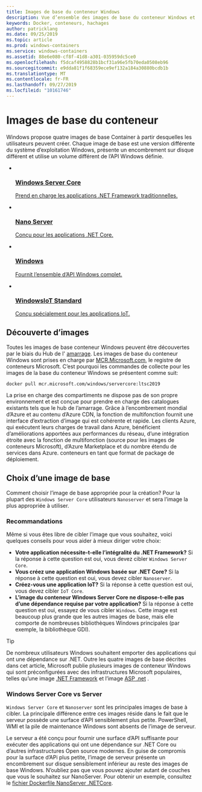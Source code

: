 ```yaml
---
title: Images de base du conteneur Windows
description: Vue d’ensemble des images de base du conteneur Windows et de leur utilisation.
keywords: Docker, conteneurs, hachages
author: patricklang
ms.date: 09/25/2019
ms.topic: article
ms.prod: windows-containers
ms.service: windows-containers
ms.assetid: 88e6e080-cf8f-41d8-a301-035959dc5ce0
ms.openlocfilehash: f5dcaf4958828b1bcf31a96e5fb70eda0508eb96
ms.sourcegitcommit: e9dda81f1f68359ece9ef132a184a30880bcdb1b
ms.translationtype: MT
ms.contentlocale: fr-FR
ms.lasthandoff: 09/27/2019
ms.locfileid: "10161746"
---
```

# <a name="container-base-images"></a>Images de base du conteneur

Windows propose quatre images de base Container à partir desquelles les utilisateurs peuvent créer. Chaque image de base est une version différente du système d’exploitation Windows, présente un encombrement sur disque différent et utilise un volume différent de l’API Windows définie.

<ul class="columns is-multiline has-margin-left-none has-margin-bottom-none has-padding-top-medium">
    <li class="column is-one-quarter has-padding-top-small-mobile has-padding-bottom-small">
        <a class="is-undecorated is-full-height is-block"
            href="https://hub.docker.com/_/microsoft-windows-servercore" data-linktype="external">
            <article class="card has-outline-hover is-relative is-full-height has-padding-none">
                    <div class="cardImageOuter bgdAccent1 has-padding-top-large has-padding-bottom-large has-padding-left-large has-padding-right-large">
                        <div class="cardImage centered has-padding-top-large has-padding-bottom-large has-padding-left-large has-padding-right-large">
                            <img src="media/Microsoft_logo.svg" alt="" data-linktype="relative-path">
                        </div>
                    </div>
                <div class="card-content has-text-overflow-ellipsis has-padding-top-small">
                    <div class="has-padding-bottom-none">
                        <h3 class="is-size-4 has-margin-top-none has-margin-bottom-none has-text-primary">Windows Server Core</h3>
                    </div>
                    <div class="is-size-7 has-margin-top-small has-line-height-reset">
                        <p>Prend en charge les applications .NET Framework traditionnelles.</p>
                    </div>
                </div>
            </article>
        </a>
    </li>
    <li class="column is-one-quarter has-padding-top-small-mobile has-padding-bottom-small">
        <a class="is-undecorated is-full-height is-block"
            href="https://hub.docker.com/_/microsoft-windows-nanoserver" data-linktype="external">
            <article class="card has-outline-hover is-relative is-full-height has-padding-none">
                    <div class="cardImageOuter bgdAccent1 has-padding-top-large has-padding-bottom-large has-padding-left-large has-padding-right-large">
                        <div class="cardImage centered has-padding-top-large has-padding-bottom-large has-padding-left-large has-padding-right-large">
                            <img src="media/Microsoft_logo.svg" alt="" data-linktype="relative-path">
                        </div>
                    </div>
                <div class="card-content has-text-overflow-ellipsis has-padding-top-small">
                    <div class="has-padding-bottom-none">
                        <h3 class="is-size-4 has-margin-top-none has-margin-bottom-none has-text-primary">Nano Server</h3>
                    </div>
                    <div class="is-size-7 has-margin-top-small has-line-height-reset">
                        <p>Conçu pour les applications .NET Core.</p>
                    </div>
                </div>
            </article>
        </a>
    </li>
    <li class="column is-one-quarter has-padding-top-small-mobile has-padding-bottom-small">
        <a class="is-undecorated is-full-height is-block"
            href="https://hub.docker.com/_/microsoft-windows" data-linktype="external">
            <article class="card has-outline-hover is-relative is-full-height has-padding-none">
                    <div class="cardImageOuter bgdAccent1 has-padding-top-large has-padding-bottom-large has-padding-left-large has-padding-right-large">
                        <div class="cardImage centered has-padding-top-large has-padding-bottom-large has-padding-left-large has-padding-right-large">
                            <img src="media/Microsoft_logo.svg" alt="" data-linktype="relative-path">
                        </div>
                    </div>
                <div class="card-content has-text-overflow-ellipsis has-padding-top-small">
                    <div class="has-padding-bottom-none">
                        <h3 class="is-size-4 has-margin-top-none has-margin-bottom-none has-text-primary">Windows</h3>
                    </div>
                    <div class="is-size-7 has-margin-top-small has-line-height-reset">
                        <p>Fournit l’ensemble d’API Windows complet.</p>
                    </div>
                </div>
            </article>
        </a>
    </li>
    <li class="column is-one-quarter has-padding-top-small-mobile has-padding-bottom-small">
        <a class="is-undecorated is-full-height is-block"
            href="https://hub.docker.com/_/microsoft-windows-iotcore" data-linktype="external">
            <article class="card has-outline-hover is-relative is-full-height has-padding-none">
                    <div class="cardImageOuter bgdAccent1 has-padding-top-large has-padding-bottom-large has-padding-left-large has-padding-right-large">
                        <div class="cardImage centered has-padding-top-large has-padding-bottom-large has-padding-left-large has-padding-right-large">
                            <img src="media/Microsoft_logo.svg" alt="" data-linktype="relative-path">
                        </div>
                    </div>
                <div class="card-content has-text-overflow-ellipsis has-padding-top-small">
                    <div class="has-padding-bottom-none">
                        <h3 class="is-size-4 has-margin-top-none has-margin-bottom-none has-text-primary">WindowsIoT Standard</h3>
                    </div>
                    <div class="is-size-7 has-margin-top-small has-line-height-reset">
                        <p>Conçu spécialement pour les applications IoT.</p>
                    </div>
                </div>
            </article>
        </a>
    </li>
</ul>

## <a name="image-discovery"></a>Découverte d’images

Toutes les images de base conteneur Windows peuvent être découvertes par le biais du Hub de l' [amarrage](https://hub.docker.com/_/microsoft-windows-base-os-images). Les images de base du conteneur Windows sont prises en charge par [MCR.Microsoft.com](https://azure.microsoft.com/en-us/services/container-registry/), le registre de conteneurs Microsoft. C’est pourquoi les commandes de collecte pour les images de la base du conteneur Windows se présentent comme suit:

```code
docker pull mcr.microsoft.com/windows/servercore:ltsc2019
```

La prise en charge des compartiments ne dispose pas de son propre environnement et est conçue pour prendre en charge des catalogues existants tels que le hub de l’amarrage. Grâce à l’encombrement mondial d’Azure et au contenu d’Azure CDN, la fonction de multifonction fournit une interface d’extraction d’image qui est cohérente et rapide. Les clients Azure, qui exécutent leurs charges de travail dans Azure, bénéficient d’améliorations apportées aux performances du réseau, d’une intégration étroite avec la fonction de multifonction (source pour les images de conteneurs Microsoft), d’Azure Marketplace et du nombre étendu de services dans Azure. conteneurs en tant que format de package de déploiement.

## <a name="choosing-a-base-image"></a>Choix d’une image de base

Comment choisir l’image de base appropriée pour la création? Pour la plupart des `Windows Server Core` utilisateurs `Nanoserver` et sera l’image la plus appropriée à utiliser.

### <a name="guidelines"></a>Recommandations

 Même si vous êtes libre de cibler l’image que vous souhaitez, voici quelques conseils pour vous aider à mieux diriger votre choix:

- **Votre application nécessite-t-elle l’intégralité du .NET Framework?** Si la réponse à cette question est oui, vous devez cibler `Windows Server Core`.
- **Vous créez une application Windows basée sur .NET Core?** Si la réponse à cette question est oui, vous devez cibler `Nanoserver`.
- **Créez-vous une application IoT?** Si la réponse à cette question est oui, vous devez cibler `IoT Core`.
- **L’image du conteneur Windows Server Core ne dispose-t-elle pas d’une dépendance requise par votre application?** Si la réponse à cette question est oui, essayez de vous cibler `Windows`. Cette image est beaucoup plus grande que les autres images de base, mais elle comporte de nombreuses bibliothèques Windows principales (par exemple, la bibliothèque GDI).

> [!TIP]
> De nombreux utilisateurs Windows souhaitent emporter des applications qui ont une dépendance sur .NET. Outre les quatre images de base décrites dans cet article, Microsoft publie plusieurs images de conteneur Windows qui sont préconfigurées avec des infrastructures Microsoft populaires, telles qu’une image [.NET Framework](https://hub.docker.com/_/microsoft-dotnet-framework) et l’image [ASP .net](https://hub.docker.com/_/microsoft-dotnet-framework-aspnet/) .

### <a name="windows-server-core-vs-nanoserver"></a>Windows Server Core vs Server

`Windows Server Core` et `Nanoserver` sont les principales images de base à cibler. La principale différence entre ces images réside dans le fait que le serveur possède une surface d’API sensiblement plus petite. PowerShell, WMI et la pile de maintenance Windows sont absents de l’image de serveur.

Le serveur a été conçu pour fournir une surface d’API suffisante pour exécuter des applications qui ont une dépendance sur .NET Core ou d’autres infrastructures Open source modernes. En guise de compromis pour la surface d’APi plus petite, l’image de serveur présente un encombrement sur disque sensiblement inférieur au reste des images de base Windows. N’oubliez pas que vous pouvez ajouter autant de couches que vous le souhaitez sur NanoServer. Pour obtenir un exemple, consultez le [fichier Dockerfile NanoServer .NETCore](https://github.com/dotnet/dotnet-docker/blob/master/2.1/sdk/nanoserver-1803/amd64/Dockerfile).

